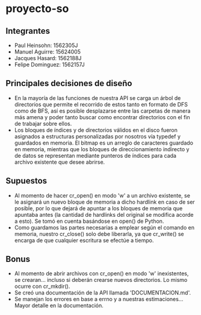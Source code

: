 # proyecto-so

## Integrantes

- Paul Heinsohn: 1562305J
- Manuel Aguirre: 15624005
- Jacques Hasard: 1562188J
- Felipe Dominguez: 1562157J

## Principales decisiones de diseño
* En la mayoría de las funciones de nuestra API se carga un árbol de directorios que permite el recorrido de estos tanto en formato de DFS como de BFS, así es posible desplazarse entre las carpetas de manera más amena y poder tanto buscar como encontrar directorios con el fin de trabajar sobre ellos.
* Los bloques de índices y de directorios válidos en el disco fueron asignados a estructuras personalizadas por nosotros vía typedef y guardados en memoria. El bitmap es un arreglo de caracteres guardado en memoria, mientras que los bloques de direccionamiento indirecto y de datos se representan mediante punteros de índices para cada archivo existente que desee abrirse.

## Supuestos
* Al momento de hacer cr_open() en modo 'w' a un archivo existente, se le asignará un nuevo bloque de memoria a dicho hardlink en caso de ser posible, por lo que dejará de apuntar a los bloques de memoria que apuntaba antes (la cantidad de hardlinks del original se modifica acorde a esto). Se tomó en cuenta basándose en open() de Python.
* Como guardamos las partes necesarias a emplear según el comando en memoria, nuestro cr_close() solo debe liberarla, ya que cr_write() se encarga de que cualquier escritura se efectúe a tiempo.

## Bonus
* Al momento de abrir archivos con cr_open() en modo 'w' inexistentes, se crearan... incluso si deberán crearse nuevos directorios. Lo mismo ocurre con cr_mkdir().
* Se creó una documentación de la API llamada 'DOCUMENTACION.md'.
* Se manejan los errores en base a errno y a nuestras estimaciones... Mayor detalle en la documentación.
